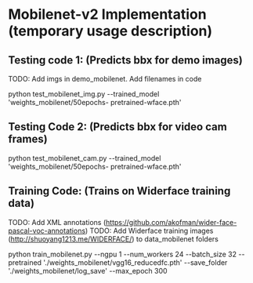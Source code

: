 # Mobilenet-v2 Implementation (temporary usage description)
## Testing code 1:  (Predicts bbx for demo images)
TODO: Add imgs in demo_mobilenet. Add filenames in code

python test_mobilenet_img.py --trained_model 'weights_mobilenet/50epochs-  pretrained-wface.pth' 

## Testing Code 2:  (Predicts bbx for video cam frames)

python test_mobilenet_cam.py --trained_model 'weights_mobilenet/50epochs-  pretrained-wface.pth' 

## Training Code:  (Trains on Widerface training data)

TODO: Add XML annotations (https://github.com/akofman/wider-face-pascal-voc-annotations)
TODO: Add Widerface training images (http://shuoyang1213.me/WIDERFACE/) to data_mobilenet folders

python train_mobilenet.py --ngpu 1 --num_workers 24 --batch_size 32 --pretrained './weights_mobilenet/vgg16_reducedfc.pth' --save_folder './weights_mobilenet/log_save' --max_epoch 300
